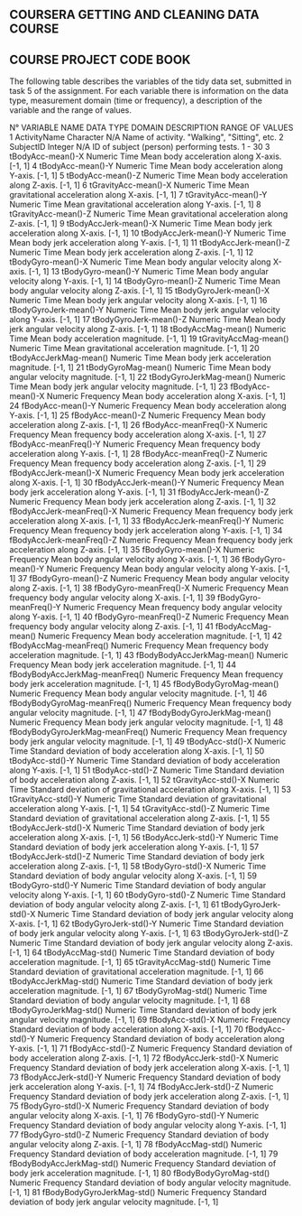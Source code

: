 ## COURSERA GETTING AND CLEANING DATA COURSE
## COURSE PROJECT CODE BOOK

The following table describes the variables of the tidy data set, submitted in task 5 of the assignment. For each variable there is information on 
the data type, measurement domain (time or frequency), a description of the variable and the range of values.

N°	VARIABLE NAME					DATA TYPE	DOMAIN		DESCRIPTION														RANGE OF VALUES
1	ActivityName					Character	N/A			Name of activity.												"Walking", "Sitting", etc.
2	SubjectID						Integer		N/A			ID of subject (person) performing tests.						1 - 30
3	tBodyAcc-mean()-X				Numeric		Time 		Mean body acceleration along X-axis.							[-1, 1]
4	tBodyAcc-mean()-Y				Numeric		Time 		Mean body acceleration along Y-axis.							[-1, 1]
5	tBodyAcc-mean()-Z				Numeric		Time 		Mean body acceleration along Z-axis.							[-1, 1]
6	tGravityAcc-mean()-X			Numeric		Time 		Mean gravitational acceleration along X-axis.					[-1, 1]
7	tGravityAcc-mean()-Y			Numeric		Time 		Mean gravitational acceleration along Y-axis.					[-1, 1]
8	tGravityAcc-mean()-Z			Numeric		Time 		Mean gravitational acceleration along Z-axis.					[-1, 1]
9	tBodyAccJerk-mean()-X			Numeric		Time 		Mean body jerk acceleration along X-axis.						[-1, 1]
10	tBodyAccJerk-mean()-Y			Numeric		Time 		Mean body jerk acceleration along Y-axis.						[-1, 1]
11	tBodyAccJerk-mean()-Z			Numeric		Time 		Mean body jerk acceleration along Z-axis.						[-1, 1]
12	tBodyGyro-mean()-X				Numeric		Time 		Mean body angular velocity along X-axis.						[-1, 1]
13	tBodyGyro-mean()-Y				Numeric		Time 		Mean body angular velocity along Y-axis.						[-1, 1]
14	tBodyGyro-mean()-Z				Numeric		Time 		Mean body angular velocity along Z-axis.						[-1, 1]
15	tBodyGyroJerk-mean()-X			Numeric		Time 		Mean body jerk angular velocity along X-axis.					[-1, 1]
16	tBodyGyroJerk-mean()-Y			Numeric		Time 		Mean body jerk angular velocity along Y-axis.					[-1, 1]
17	tBodyGyroJerk-mean()-Z			Numeric		Time 		Mean body jerk angular velocity along Z-axis.					[-1, 1]
18	tBodyAccMag-mean()				Numeric		Time 		Mean body acceleration magnitude.								[-1, 1]
19	tGravityAccMag-mean()			Numeric		Time 		Mean gravitational acceleration magnitude.						[-1, 1]
20	tBodyAccJerkMag-mean()			Numeric		Time 		Mean body jerk acceleration magnitude.							[-1, 1]
21	tBodyGyroMag-mean()				Numeric		Time 		Mean body angular velocity magnitude.							[-1, 1]
22	tBodyGyroJerkMag-mean()			Numeric		Time 		Mean body jerk angular velocity magnitude.						[-1, 1]
23	fBodyAcc-mean()-X				Numeric		Frequency 	Mean body acceleration along X-axis.							[-1, 1]
24	fBodyAcc-mean()-Y				Numeric		Frequency 	Mean body acceleration along Y-axis.							[-1, 1]
25	fBodyAcc-mean()-Z				Numeric		Frequency 	Mean body acceleration along Z-axis.							[-1, 1]
26	fBodyAcc-meanFreq()-X			Numeric		Frequency 	Mean frequency body acceleration along X-axis.					[-1, 1]
27	fBodyAcc-meanFreq()-Y			Numeric		Frequency 	Mean frequency body acceleration along Y-axis.					[-1, 1]
28	fBodyAcc-meanFreq()-Z			Numeric		Frequency 	Mean frequency body acceleration along Z-axis.					[-1, 1]
29	fBodyAccJerk-mean()-X			Numeric		Frequency 	Mean body jerk acceleration along X-axis.						[-1, 1]
30	fBodyAccJerk-mean()-Y			Numeric		Frequency 	Mean body jerk acceleration along Y-axis.						[-1, 1]
31	fBodyAccJerk-mean()-Z			Numeric		Frequency 	Mean body jerk acceleration along Z-axis.						[-1, 1]
32	fBodyAccJerk-meanFreq()-X		Numeric		Frequency 	Mean frequency body jerk acceleration along X-axis.				[-1, 1]
33	fBodyAccJerk-meanFreq()-Y		Numeric		Frequency 	Mean frequency body jerk acceleration along Y-axis.				[-1, 1]
34	fBodyAccJerk-meanFreq()-Z		Numeric		Frequency 	Mean frequency body jerk acceleration along Z-axis.				[-1, 1]
35	fBodyGyro-mean()-X				Numeric		Frequency 	Mean body angular velocity along X-axis.						[-1, 1]
36	fBodyGyro-mean()-Y				Numeric		Frequency 	Mean body angular velocity along Y-axis.						[-1, 1]
37	fBodyGyro-mean()-Z				Numeric		Frequency 	Mean body angular velocity along Z-axis.						[-1, 1]
38	fBodyGyro-meanFreq()-X			Numeric		Frequency 	Mean frequency body angular velocity along X-axis.				[-1, 1]
39	fBodyGyro-meanFreq()-Y			Numeric		Frequency 	Mean frequency body angular velocity along Y-axis.				[-1, 1]
40	fBodyGyro-meanFreq()-Z			Numeric		Frequency 	Mean frequency body angular velocity along Z-axis.				[-1, 1]
41	fBodyAccMag-mean()				Numeric		Frequency 	Mean body acceleration magnitude.								[-1, 1]
42	fBodyAccMag-meanFreq()			Numeric		Frequency 	Mean frequency body acceleration magnitude.						[-1, 1]
43	fBodyBodyAccJerkMag-mean()		Numeric		Frequency 	Mean body jerk acceleration magnitude.							[-1, 1]
44	fBodyBodyAccJerkMag-meanFreq()	Numeric		Frequency 	Mean frequency body jerk acceleration magnitude.				[-1, 1]
45	fBodyBodyGyroMag-mean()			Numeric		Frequency 	Mean body angular velocity magnitude.							[-1, 1]
46	fBodyBodyGyroMag-meanFreq()		Numeric		Frequency 	Mean frequency body angular velocity magnitude.					[-1, 1]
47	fBodyBodyGyroJerkMag-mean()		Numeric		Frequency 	Mean body jerk angular velocity magnitude.						[-1, 1]
48	fBodyBodyGyroJerkMag-meanFreq()	Numeric		Frequency 	Mean frequency body jerk angular velocity magnitude.			[-1, 1]
49	tBodyAcc-std()-X				Numeric		Time 		Standard deviation of body acceleration along X-axis.			[-1, 1]
50	tBodyAcc-std()-Y				Numeric		Time 		Standard deviation of body acceleration along Y-axis.			[-1, 1]
51	tBodyAcc-std()-Z				Numeric		Time 		Standard deviation of body acceleration along Z-axis.			[-1, 1]
52	tGravityAcc-std()-X				Numeric		Time 		Standard deviation of gravitational acceleration along X-axis.	[-1, 1]
53	tGravityAcc-std()-Y				Numeric		Time 		Standard deviation of gravitational acceleration along Y-axis.	[-1, 1]
54	tGravityAcc-std()-Z				Numeric		Time 		Standard deviation of gravitational acceleration along Z-axis.	[-1, 1]
55	tBodyAccJerk-std()-X			Numeric		Time 		Standard deviation of body jerk acceleration along X-axis.		[-1, 1]
56	tBodyAccJerk-std()-Y			Numeric		Time 		Standard deviation of body jerk acceleration along Y-axis.		[-1, 1]
57	tBodyAccJerk-std()-Z			Numeric		Time 		Standard deviation of body jerk acceleration along Z-axis.		[-1, 1]
58	tBodyGyro-std()-X				Numeric		Time 		Standard deviation of body angular velocity along X-axis.		[-1, 1]
59	tBodyGyro-std()-Y				Numeric		Time 		Standard deviation of body angular velocity along Y-axis.		[-1, 1]
60	tBodyGyro-std()-Z				Numeric		Time 		Standard deviation of body angular velocity along Z-axis.		[-1, 1]
61	tBodyGyroJerk-std()-X			Numeric		Time 		Standard deviation of body jerk angular velocity along X-axis.	[-1, 1]
62	tBodyGyroJerk-std()-Y			Numeric		Time 		Standard deviation of body jerk angular velocity along Y-axis.	[-1, 1]
63	tBodyGyroJerk-std()-Z			Numeric		Time 		Standard deviation of body jerk angular velocity along Z-axis.	[-1, 1]
64	tBodyAccMag-std()				Numeric		Time 		Standard deviation of body acceleration magnitude.				[-1, 1]
65	tGravityAccMag-std()			Numeric		Time 		Standard deviation of gravitational acceleration magnitude.		[-1, 1]
66	tBodyAccJerkMag-std()			Numeric		Time 		Standard deviation of body jerk acceleration magnitude.			[-1, 1]
67	tBodyGyroMag-std()				Numeric		Time 		Standard deviation of body angular velocity magnitude.			[-1, 1]
68	tBodyGyroJerkMag-std()			Numeric		Time 		Standard deviation of body jerk angular velocity magnitude.		[-1, 1]
69	fBodyAcc-std()-X				Numeric		Frequency 	Standard deviation of body acceleration along X-axis.			[-1, 1]
70	fBodyAcc-std()-Y				Numeric		Frequency 	Standard deviation of body acceleration along Y-axis.			[-1, 1]
71	fBodyAcc-std()-Z				Numeric		Frequency 	Standard deviation of body acceleration along Z-axis.			[-1, 1]
72	fBodyAccJerk-std()-X			Numeric		Frequency 	Standard deviation of body jerk acceleration along X-axis.		[-1, 1]
73	fBodyAccJerk-std()-Y			Numeric		Frequency 	Standard deviation of body jerk acceleration along Y-axis.		[-1, 1]
74	fBodyAccJerk-std()-Z			Numeric		Frequency 	Standard deviation of body jerk acceleration along Z-axis.		[-1, 1]
75	fBodyGyro-std()-X				Numeric		Frequency 	Standard deviation of body angular velocity along X-axis.		[-1, 1]
76	fBodyGyro-std()-Y				Numeric		Frequency 	Standard deviation of body angular velocity along Y-axis.		[-1, 1]
77	fBodyGyro-std()-Z				Numeric		Frequency 	Standard deviation of body angular velocity along Z-axis.		[-1, 1]
78	fBodyAccMag-std()				Numeric		Frequency 	Standard deviation of body acceleration magnitude.				[-1, 1]
79	fBodyBodyAccJerkMag-std()		Numeric		Frequency 	Standard deviation of body jerk acceleration magnitude.			[-1, 1]
80	fBodyBodyGyroMag-std()			Numeric		Frequency 	Standard deviation of body angular velocity magnitude.			[-1, 1]
81	fBodyBodyGyroJerkMag-std()		Numeric		Frequency 	Standard deviation of body jerk angular velocity magnitude.		[-1, 1]


